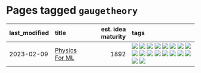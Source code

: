 # Pages tagged `gaugetheory`

|last_modified|title|est. idea maturity|tags
|:---|:---|---:|:---|
|2023-02-09|[Physics For ML](../physics_for_ml.md)|1892|[![](https://img.shields.io/badge/tag-brownianmotion-35d420)](../tags/brownianmotion.md) [![](https://img.shields.io/badge/tag-curriculum-32d44f)](../tags/curriculum.md) [![](https://img.shields.io/badge/tag-curvature-fe4dc)](../tags/curvature.md) [![](https://img.shields.io/badge/tag-education-d5ffe)](../tags/education.md) [![](https://img.shields.io/badge/tag-eigenvectors-a68128)](../tags/eigenvectors.md) [![](https://img.shields.io/badge/tag-gaugetheory-b4243e)](../tags/gaugetheory.md) [![](https://img.shields.io/badge/tag-grouptheory-b7fb0)](../tags/grouptheory.md) [![](https://img.shields.io/badge/tag-machinelearning-b25b5)](../tags/machinelearning.md) [![](https://img.shields.io/badge/tag-manifolds-76bb24)](../tags/manifolds.md) [![](https://img.shields.io/badge/tag-ode-496a1)](../tags/ode.md) [![](https://img.shields.io/badge/tag-optimization-683f3)](../tags/optimization.md) [![](https://img.shields.io/badge/tag-pde-96bcc)](../tags/pde.md) [![](https://img.shields.io/badge/tag-physics-77485f)](../tags/physics.md) [![](https://img.shields.io/badge/tag-probabilityfields-e839f4)](../tags/probabilityfields.md) [![](https://img.shields.io/badge/tag-quantummechanics-b08442)](../tags/quantummechanics.md) [![](https://img.shields.io/badge/tag-relativity-e6ab9)](../tags/relativity.md) [![](https://img.shields.io/badge/tag-tensorcalculus-abf295)](../tags/tensorcalculus.md) [![](https://img.shields.io/badge/tag-textbook-97a75e)](../tags/textbook.md)|